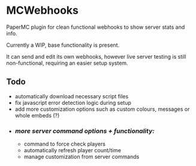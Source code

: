 # MCWebhooks
 PaperMC plugin for clean functional webhooks to show server stats and info.

Currently a WIP, base functionality is present. 

It can send and edit its own webhooks, however live server testing is still non-functional, requiring an easier setup system. 


## Todo

* automatically download necessary script files
* fix javascript error detection logic during setup
* add more customization options such as custom colours, messages or whole embeds (?)
* ### *more server command options + functionality:*
  * command to force check players
  * automatically refresh player count/time
  * manage customization from server commands